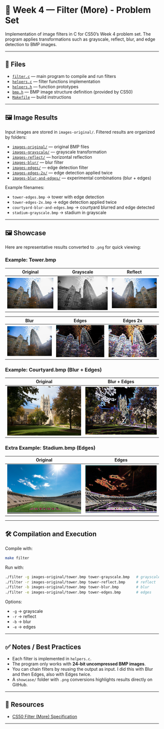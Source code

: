 # 📂 Week 4 — Filter (More) - Problem Set

Implementation of image filters in C for CS50’s Week 4 problem set.
The program applies transformations such as grayscale, reflect, blur, and edge detection to BMP images.

---

## 📂 Files

* [`filter.c`](./filter.c) — main program to compile and run filters
* [`helpers.c`](./helpers.c) — filter functions implementation
* [`helpers.h`](./helpers.h) — function prototypes
* [`bmp.h`](./bmp.h) — BMP image structure definition (provided by CS50)
* [`Makefile`](./Makefile) — build instructions

---

## 🖼️ Image Results

Input images are stored in `images-original/`.
Filtered results are organized by folders:

* [`images-original/`](./images-original) — original BMP files
* [`images-grayscale/`](./images-grayscale) — grayscale transformation
* [`images-reflect/`](./images-reflect) — horizontal reflection
* [`images-blur/`](./images-blur) — blur filter
* [`images-edges/`](./images-edges) — edge detection filter
* [`images-edges-2x/`](./images-edges-2x) — edge detection applied twice
* [`images-blur-and-edges/`](./images-blur-and-edges) — experimental combinations (blur + edges)

Example filenames:

* `tower-edges.bmp` → tower with edge detection
* `tower-edges-2x.bmp` → edge detection applied twice
* `courtyard-blur-and-edges.bmp` → courtyard blurred and edge detected
* `stadium-grayscale.bmp` → stadium in grayscale

---

## 🖼️ Showcase

Here are representative results converted to `.png` for quick viewing:

### Example: Tower.bmp

| Original                           | Grayscale                           | Reflect                           |
| ---------------------------------- | ----------------------------------- | --------------------------------- |
| ![](./showcase/tower.png) | ![](./showcase/tower-grayscale.png) | ![](./showcase/tower-reflect.png) |

| Blur                           | Edges                           | Edges 2x                           |
| ------------------------------ | ------------------------------- | ---------------------------------- |
| ![](./showcase/tower-blur.png) | ![](./showcase/tower-edges.png) | ![](./showcase/tower-edges-2x.png) |

### Example: Courtyard.bmp (Blur + Edges)

| Original                               | Blur + Edges                                 |
| -------------------------------------- | -------------------------------------------- |
| ![](./showcase/courtyard.png) | ![](./showcase/courtyard-blur-and-edges.png) |

### Extra Example: Stadium.bmp (Edges)

| Original                             | Edges                             |
| ------------------------------------ | --------------------------------- |
| ![](./showcase/stadium.png) | ![](./showcase/stadium-edges.png) |

---

## 🛠️ Compilation and Execution

Compile with:

```bash
make filter
```

Run with:

```bash
./filter -g images-original/tower.bmp tower-grayscale.bmp   # grayscale
./filter -r images-original/tower.bmp tower-reflect.bmp     # reflect
./filter -b images-original/tower.bmp tower-blur.bmp        # blur
./filter -e images-original/tower.bmp tower-edges.bmp       # edges
```

Options:

* `-g` → grayscale
* `-r` → reflect
* `-b` → blur
* `-e` → edges

---

## ✅ Notes / Best Practices

* Each filter is implemented in `helpers.c`.
* The program only works with **24-bit uncompressed BMP images**.
* You can chain filters by reusing the output as input. I did this with Blur and then Edges, also with Edges twice.
* A `showcase/` folder with `.png` conversions highlights results directly on GitHub.

---

## 🔗 Resources

* [CS50 Filter (More) Specification](https://cs50.harvard.edu/x/2025/psets/4/filter/more/)

---
